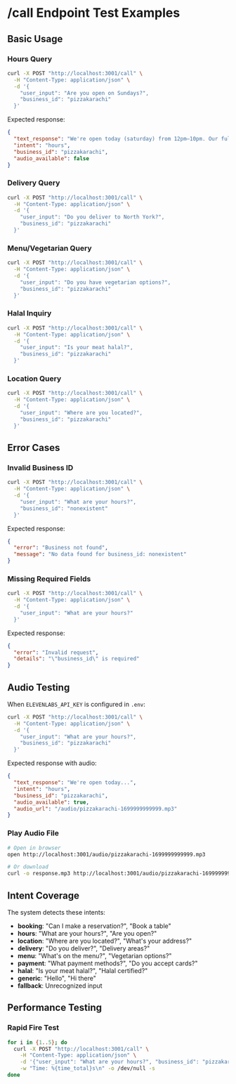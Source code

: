 # /call Endpoint Test Examples

## Basic Usage

### Hours Query
```bash
curl -X POST "http://localhost:3001/call" \
  -H "Content-Type: application/json" \
  -d '{
    "user_input": "Are you open on Sundays?",
    "business_id": "pizzakarachi"
  }'
```

Expected response:
```json
{
  "text_response": "We're open today (saturday) from 12pm–10pm. Our full hours are:\nMonday: 12pm–9pm...",
  "intent": "hours",
  "business_id": "pizzakarachi",
  "audio_available": false
}
```

### Delivery Query
```bash
curl -X POST "http://localhost:3001/call" \
  -H "Content-Type: application/json" \
  -d '{
    "user_input": "Do you deliver to North York?",
    "business_id": "pizzakarachi"
  }'
```

### Menu/Vegetarian Query
```bash
curl -X POST "http://localhost:3001/call" \
  -H "Content-Type: application/json" \
  -d '{
    "user_input": "Do you have vegetarian options?",
    "business_id": "pizzakarachi"
  }'
```

### Halal Inquiry
```bash
curl -X POST "http://localhost:3001/call" \
  -H "Content-Type: application/json" \
  -d '{
    "user_input": "Is your meat halal?",
    "business_id": "pizzakarachi"
  }'
```

### Location Query
```bash
curl -X POST "http://localhost:3001/call" \
  -H "Content-Type: application/json" \
  -d '{
    "user_input": "Where are you located?",
    "business_id": "pizzakarachi"
  }'
```

## Error Cases

### Invalid Business ID
```bash
curl -X POST "http://localhost:3001/call" \
  -H "Content-Type: application/json" \
  -d '{
    "user_input": "What are your hours?",
    "business_id": "nonexistent"
  }'
```

Expected response:
```json
{
  "error": "Business not found",
  "message": "No data found for business_id: nonexistent"
}
```

### Missing Required Fields
```bash
curl -X POST "http://localhost:3001/call" \
  -H "Content-Type: application/json" \
  -d '{
    "user_input": "What are your hours?"
  }'
```

Expected response:
```json
{
  "error": "Invalid request",
  "details": "\"business_id\" is required"
}
```

## Audio Testing

When `ELEVENLABS_API_KEY` is configured in `.env`:

```bash
curl -X POST "http://localhost:3001/call" \
  -H "Content-Type: application/json" \
  -d '{
    "user_input": "What are your hours?",
    "business_id": "pizzakarachi"
  }'
```

Expected response with audio:
```json
{
  "text_response": "We're open today...",
  "intent": "hours",
  "business_id": "pizzakarachi",
  "audio_available": true,
  "audio_url": "/audio/pizzakarachi-1699999999999.mp3"
}
```

### Play Audio File
```bash
# Open in browser
open http://localhost:3001/audio/pizzakarachi-1699999999999.mp3

# Or download
curl -o response.mp3 http://localhost:3001/audio/pizzakarachi-1699999999999.mp3
```

## Intent Coverage

The system detects these intents:

- **booking**: "Can I make a reservation?", "Book a table"
- **hours**: "What are your hours?", "Are you open?"
- **location**: "Where are you located?", "What's your address?"
- **delivery**: "Do you deliver?", "Delivery areas?"
- **menu**: "What's on the menu?", "Vegetarian options?"
- **payment**: "What payment methods?", "Do you accept cards?"
- **halal**: "Is your meat halal?", "Halal certified?"
- **generic**: "Hello", "Hi there"
- **fallback**: Unrecognized input

## Performance Testing

### Rapid Fire Test
```bash
for i in {1..5}; do
  curl -X POST "http://localhost:3001/call" \
    -H "Content-Type: application/json" \
    -d '{"user_input": "What are your hours?", "business_id": "pizzakarachi"}' \
    -w "Time: %{time_total}s\n" -o /dev/null -s
done
```